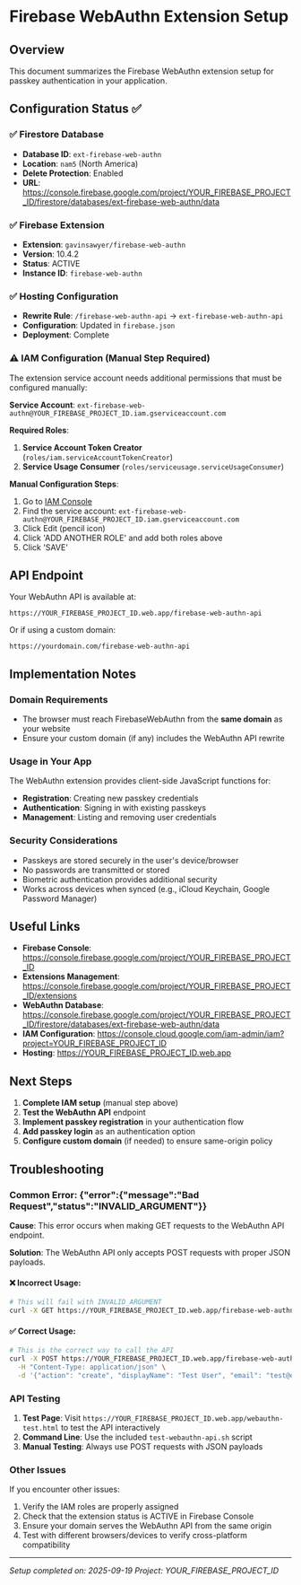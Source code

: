 # Firebase WebAuthn Extension Setup

## Overview
This document summarizes the Firebase WebAuthn extension setup for passkey authentication in your application.

## Configuration Status ✅

### ✅ Firestore Database
- **Database ID**: `ext-firebase-web-authn`
- **Location**: `nam5` (North America)
- **Delete Protection**: Enabled
- **URL**: https://console.firebase.google.com/project/YOUR_FIREBASE_PROJECT_ID/firestore/databases/ext-firebase-web-authn/data

### ✅ Firebase Extension
- **Extension**: `gavinsawyer/firebase-web-authn`
- **Version**: 10.4.2
- **Status**: ACTIVE
- **Instance ID**: `firebase-web-authn`

### ✅ Hosting Configuration
- **Rewrite Rule**: `/firebase-web-authn-api` → `ext-firebase-web-authn-api`
- **Configuration**: Updated in `firebase.json`
- **Deployment**: Complete

### ⚠️ IAM Configuration (Manual Step Required)
The extension service account needs additional permissions that must be configured manually:

**Service Account**: `ext-firebase-web-authn@YOUR_FIREBASE_PROJECT_ID.iam.gserviceaccount.com`

**Required Roles**:
1. **Service Account Token Creator** (`roles/iam.serviceAccountTokenCreator`)
2. **Service Usage Consumer** (`roles/serviceusage.serviceUsageConsumer`)

**Manual Configuration Steps**:
1. Go to [IAM Console](https://console.cloud.google.com/iam-admin/iam?project=YOUR_FIREBASE_PROJECT_ID)
2. Find the service account: `ext-firebase-web-authn@YOUR_FIREBASE_PROJECT_ID.iam.gserviceaccount.com`
3. Click Edit (pencil icon)
4. Click 'ADD ANOTHER ROLE' and add both roles above
5. Click 'SAVE'

## API Endpoint

Your WebAuthn API is available at:
```
https://YOUR_FIREBASE_PROJECT_ID.web.app/firebase-web-authn-api
```

Or if using a custom domain:
```
https://yourdomain.com/firebase-web-authn-api
```

## Implementation Notes

### Domain Requirements
- The browser must reach FirebaseWebAuthn from the **same domain** as your website
- Ensure your custom domain (if any) includes the WebAuthn API rewrite

### Usage in Your App
The WebAuthn extension provides client-side JavaScript functions for:
- **Registration**: Creating new passkey credentials
- **Authentication**: Signing in with existing passkeys
- **Management**: Listing and removing user credentials

### Security Considerations
- Passkeys are stored securely in the user's device/browser
- No passwords are transmitted or stored
- Biometric authentication provides additional security
- Works across devices when synced (e.g., iCloud Keychain, Google Password Manager)

## Useful Links

- **Firebase Console**: https://console.firebase.google.com/project/YOUR_FIREBASE_PROJECT_ID
- **Extensions Management**: https://console.firebase.google.com/project/YOUR_FIREBASE_PROJECT_ID/extensions  
- **WebAuthn Database**: https://console.firebase.google.com/project/YOUR_FIREBASE_PROJECT_ID/firestore/databases/ext-firebase-web-authn/data
- **IAM Configuration**: https://console.cloud.google.com/iam-admin/iam?project=YOUR_FIREBASE_PROJECT_ID
- **Hosting**: https://YOUR_FIREBASE_PROJECT_ID.web.app

## Next Steps

1. **Complete IAM setup** (manual step above)
2. **Test the WebAuthn API** endpoint
3. **Implement passkey registration** in your authentication flow
4. **Add passkey login** as an authentication option
5. **Configure custom domain** (if needed) to ensure same-origin policy

## Troubleshooting

### Common Error: {"error":{"message":"Bad Request","status":"INVALID_ARGUMENT"}}

**Cause**: This error occurs when making GET requests to the WebAuthn API endpoint.

**Solution**: The WebAuthn API only accepts POST requests with proper JSON payloads.

#### ❌ Incorrect Usage:
```bash
# This will fail with INVALID_ARGUMENT
curl -X GET https://YOUR_FIREBASE_PROJECT_ID.web.app/firebase-web-authn-api
```

#### ✅ Correct Usage:
```bash
# This is the correct way to call the API
curl -X POST https://YOUR_FIREBASE_PROJECT_ID.web.app/firebase-web-authn-api \
  -H "Content-Type: application/json" \
  -d '{"action": "create", "displayName": "Test User", "email": "test@example.com"}'
```

### API Testing

1. **Test Page**: Visit `https://YOUR_FIREBASE_PROJECT_ID.web.app/webauthn-test.html` to test the API interactively
2. **Command Line**: Use the included `test-webauthn-api.sh` script
3. **Manual Testing**: Always use POST requests with JSON payloads

### Other Issues

If you encounter other issues:
1. Verify the IAM roles are properly assigned
2. Check that the extension status is ACTIVE in Firebase Console
3. Ensure your domain serves the WebAuthn API from the same origin
4. Test with different browsers/devices to verify cross-platform compatibility

---
*Setup completed on: 2025-09-19*
*Project: YOUR_FIREBASE_PROJECT_ID*

